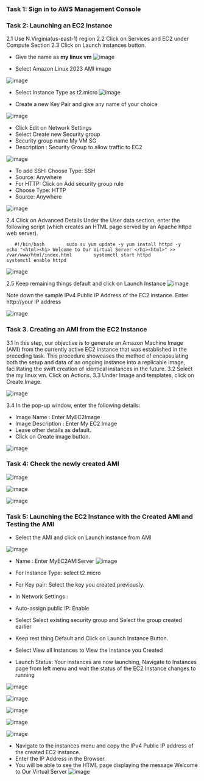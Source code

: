 ### Task 1: Sign in to AWS Management Console

### Task 2: Launching an EC2 Instance
2.1 Use N.Virginia(us-east-1) region
2.2 Click on Services and EC2 under Compute Section
2.3 Click on Launch instances button.
* Give the name as **my linux vm**
![image](https://github.com/Asma09Akram/AWS-AMI-Creation/assets/124654068/3e56b941-c6b2-4a68-9fe1-dbb18cb2d2b8)


* Select Amazon Linux 2023 AMI image
    
![image](https://github.com/Asma09Akram/AWS-AMI-Creation/assets/124654068/150f1db0-0fc3-4331-9c0c-4bb85a0009dc)


* Select Instance Type as t2.micro
  ![image](https://github.com/Asma09Akram/AWS-AMI-Creation/assets/124654068/5be64b5d-8da0-40e9-be7d-2d3dbd061e62)

* Create a new Key Pair and give any name of your choice    
    
![image](https://github.com/Asma09Akram/AWS-AMI-Creation/assets/124654068/61e11e3f-b335-4066-9287-8584baf7c9ab)


* Click Edit on Network Settings
* Select Create new Security group
* Security group name My VM SG
* Description : Security Group to allow traffic to EC2
    
![image](https://github.com/Asma09Akram/AWS-AMI-Creation/assets/124654068/5234ea1a-1bcc-4f11-ae5f-bf9656f1d7a5)


* To add SSH: Choose Type: SSH
* Source: Anywhere
* For HTTP: Click on Add security group rule
* Choose Type: HTTP 
* Source: Anywhere
    
![image](https://github.com/Asma09Akram/AWS-AMI-Creation/assets/124654068/be06884d-6e00-4922-aaec-b8f6ab4a5a4b)


2.4 Click on Advanced Details Under the User data section, enter the following script (which creates an HTML page served by an Apache httpd web server).

`    #!/bin/bash       
sudo su
yum update -y
yum install httpd -y                
echo "<html><h1> Welcome to Our Virtual Server </h1><html>" >> /var/www/html/index.html       
systemctl start httpd               
systemctl enable httpd		`

![image](https://github.com/Asma09Akram/AWS-AMI-Creation/assets/124654068/1cd2251e-d31d-48e8-b079-5ca513f44f7e)


2.5 Keep remaining things default and click on Launch Instance
![image](https://github.com/Asma09Akram/Asma09Akram/assets/124654068/105c05f0-f98b-4295-8282-03bcbcf4965f)


Note down the sample IPv4 Public IP Address of the EC2 instance. 
Enter http://your IP address

![image](https://github.com/Asma09Akram/Asma09Akram/assets/124654068/2c5f607b-dc6b-42b7-afd4-8b7582c61e6f)

### Task 3. Creating an AMI from the EC2 Instance
3.1 In this step, our objective is to generate an Amazon Machine Image (AMI) from the currently active EC2 instance that was established in the preceding task. This procedure showcases the method of encapsulating both the setup and data of an ongoing instance into a replicable image, facilitating the swift creation of identical instances in the future.
3.2 Select the my linux vm. Click on Actions.
3.3 Under Image and templates, click on Create Image.

![image](https://github.com/Asma09Akram/Asma09Akram/assets/124654068/a4f8004c-1e5a-448c-b677-e29ababb7eed)

3.4 In the pop-up window, enter the following details:

* Image Name : Enter MyEC2Image
* Image Description : Enter My EC2 Image
* Leave other details as default.
* Click on Create image button.


![image](https://github.com/Asma09Akram/Asma09Akram/assets/124654068/62b19ed7-cf46-4261-be86-d76dc975a0ab)

### Task 4: Check the newly created AMI

![image](https://github.com/Asma09Akram/Asma09Akram/assets/124654068/4221dd88-9938-4995-9f4d-a0bccf0199ab)


![image](https://github.com/Asma09Akram/Asma09Akram/assets/124654068/d6f9f811-3f9a-450d-8413-fdd41d20c9fa)


![image](https://github.com/Asma09Akram/Asma09Akram/assets/124654068/a6135d73-8341-4351-aa84-bca11e0ad6a2)


### Task 5: Launching the EC2 Instance with the Created AMI and Testing the AMI
* Select the AMI and click on Launch instance from AMI
  
![image](https://github.com/Asma09Akram/Asma09Akram/assets/124654068/adc233fc-2c04-4076-905d-c10c3cfa7be6)

* Name : Enter MyEC2AMIServer
![image](https://github.com/Asma09Akram/Asma09Akram/assets/124654068/e48e1e5a-8ac3-4549-b2f8-6049476a01ca)

* For Instance Type: select t2.micro
* For Key pair: Select the key you created previously.
* In Network Settings :
* Auto-assign public IP: Enable
* Select Select existing security group and Select the group created earlier
* Keep rest thing Default and Click on Launch Instance Button.
* Select View all Instances to View the Instance you Created
* Launch Status: Your instances are now launching, Navigate to Instances page from left menu and wait the status of the EC2 Instance changes to running


![image](https://github.com/Asma09Akram/Asma09Akram/assets/124654068/261604bc-f122-40df-8cfa-05c5b303d1be)



![image](https://github.com/Asma09Akram/Asma09Akram/assets/124654068/3d58d572-7c7e-4014-85c4-15f0017dc4cb)



![image](https://github.com/Asma09Akram/Asma09Akram/assets/124654068/7d053e98-a586-4864-a089-87c4fcc495b4)


![image](https://github.com/Asma09Akram/Asma09Akram/assets/124654068/9f0c826f-5268-4c3b-9592-d2ccb548cfea)


![image](https://github.com/Asma09Akram/Asma09Akram/assets/124654068/e81b703a-076c-45d4-80e8-d848e5b0c8fe)

* Navigate to the instances menu and copy the IPv4 Public IP address of the created EC2 instance.
* Enter the IP Address in the Browser.
* You will be able to see the HTML page displaying the message Welcome to Our Virtual Server
![image](https://github.com/Asma09Akram/Asma09Akram/assets/124654068/f89b9347-f13e-4f43-895f-5208607219bc)

